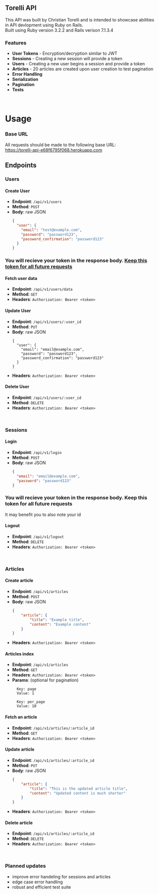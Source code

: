 ## Torelli API
This API was built by Christian Torelli and is intended to showcase abilities in API devlopment using Ruby on Rails.<br>
Built using Ruby version 3.2.2 and Rails verison 7.1.3.4
<br>

### Features
- **User Tokens** - Encryption/decryption similar to JWT
- **Sessions** - Creating a new session will provide a token
- **Users** - Creating a new user begins a session and provide a token
- **Articles** - 20 articles are created upon user creation to test pagination
- **Error Handling**
- **Serialization**
- **Pagination**
- **Tests**
<br>

# Usage
### Base URL
All requests should be made to the following base URL:<br>
https://torelli-api-e68f6795f068.herokuapp.com

## Endpoints
### **Users**
#### Create User
- **Endpoint**: `/api/v1/users`
- **Method**: `POST`
- **Body**: raw JSON
    ```json
    {
      "user": {
        "email": "test@example.com",
        "password": "password123",
        "password_confirmation": "password123"
      }
    }
    ```
### **You will recieve your token in the response body. <u>Keep this token for all future requests</u>**

#### Fetch user data
- **Endpoint**: `/api/v1/users/data`
- **Method**: `GET`
- **Headers**: `Authorization: Bearer <token>`

#### Update User
- **Endpoint**: `/api/v1/users/:user_id`
- **Method**: `PUT`
- **Body**: raw JSON
  ```
  {
    "user": {
      "email": "email@example.com",
      "password": "password123",
      "password_confirmation": "password123"
    }
  }
  ```
- **Headers**: `Authorization: Bearer <token>`

#### Delete User
- **Endpoint**: `/api/v1/users/:user_id`
- **Method**: `DELETE`
- **Headers**: `Authorization: Bearer <token>`
<br>

### **Sessions**
#### Login
- **Endpoint**: `/api/v1/login`
- **Method**: `POST`
- **Body**: raw JSON
    ```json
    {
      "email": "email@example.com",
      "password": "password123"
    }
    ```
### **You will recieve your token in the response body. Keep this token for all future requests**
It may benefit you to also note your id

#### Logout
- **Endpoint**: `/api/v1/logout`
- **Method**: `DELETE`
- **Headers**: `Authorization: Bearer <token>`
<br>

### **Articles**
#### Create article
- **Endpoint**: `/api/v1/articles`
- **Method**: `POST`
- **Body**: raw JSON
    ```json
    {
        "article": {
            "title": "Example title",
            "content": "Example content"
        }
    }
    ```
- **Headers**: `Authorization: Bearer <token>`

#### Articles index
- **Endpoint**: `/api/v1/articles`
- **Method**: `GET`
- **Headers**: `Authorization: Bearer <token>`
- **Params**: (optional for pagination)
  ```
    Key: page
    Value: 1

    Key: per_page
    Value: 10
  ```

#### Fetch an article
- **Endpoint**: `/api/v1/articles/:article_id`
- **Method**: `GET`
- **Headers**: `Authorization: Bearer <token>`

#### Update article
- **Endpoint**: `/api/v1/articles/:article_id`
- **Method**: `PUT`
- **Body**: raw JSON
    ```json
    {
        "article": {
            "title": "This is the updated article title",
            "content": "Updated content is much shorter"
        }
    }
    ```
- **Headers**: `Authorization: Bearer <token>`

#### Delete article
- **Endpoint**: `/api/v1/articles/:article_id`
- **Method**: `DELETE`
- **Headers**: `Authorization: Bearer <token>`
<br>


### Planned updates
- improve error handeling for sessions and articles
- edge case error handling
- robust and efficient test suite